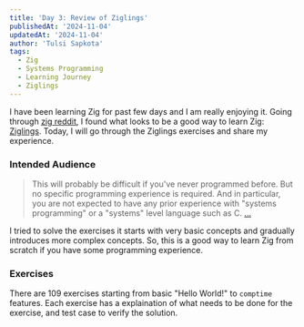 ```yaml
---
title: 'Day 3: Review of Ziglings'
publishedAt: '2024-11-04'
updatedAt: '2024-11-04'
author: 'Tulsi Sapkota'
tags:
  - Zig
  - Systems Programming
  - Learning Journey
  - Ziglings
---
```


I have been learning Zig for past few days and I am really enjoying it.
Going through [zig reddit](https://www.reddit.com/r/Zig/),
I found what looks to be a good way to learn Zig: [Ziglings](https://codeberg.org/ziglings/exercises). 
Today, I will go through the Ziglings exercises and share my experience.

### Intended Audience

> This will probably be difficult if you've never programmed before.
> But no specific programming experience is required.
> And in particular, you are not expected to have any prior experience with "systems programming" or a "systems" level language such as C.
> [...](https://codeberg.org/ziglings/exercises/#intended-audience)

I tried to solve the exercises it starts with very basic concepts and gradually introduces more complex concepts.
So, this is a good way to learn Zig from scratch if you have some programming experience.

### Exercises

There are 109 exercises starting from basic "Hello World!" to `comptime` features.
Each exercise has a explaination of what needs to be done for the exercise, and test case to verify the solution.

